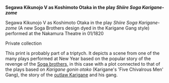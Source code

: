 **Segawa Kikunojo V as Koshimoto Otaka in the play _Shiire Soga Karigane-zome_**

Segawa Kikunojo V as Koshimoto Otaka in the play _Shiire Soga Karigane-zome_ (A new Soga Brothers design dyed in the Karigane Gang style) performed at the Nakamura Theatre in 01/1820

Private collection

This print is probably part of a triptych. It depicts a scene from one of the many plays performed at New Year based on the popular story of the revenge of the [Soga brothers,](/exhibition/group-6) in this case with a plot connected to that of the plays based on _Karigane gonin otoko_ (Karigane's 'Five Chivalrous Men' Gang), the story of the [outlaw Karigane](KUN/kun320.htm) and his gang.
